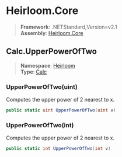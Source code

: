 # Heirloom.Core

> **Framework**: .NETStandard,Version=v2.1  
> **Assembly**: [Heirloom.Core][0]  

## Calc.UpperPowerOfTwo

> **Namespace**: [Heirloom][0]  
> **Type**: [Calc][1]  

### UpperPowerOfTwo(uint)

Computes the upper power of 2 nearest to x.

```cs
public static uint UpperPowerOfTwo(uint v)
```

### UpperPowerOfTwo(int)

Computes the upper power of 2 nearest to x.

```cs
public static int UpperPowerOfTwo(int v)
```

[0]: ../Heirloom.Core.md
[1]: Heirloom.Calc.md
